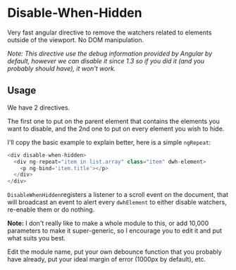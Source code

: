# Disable-When-Hidden
Very fast angular directive to remove the watchers related to elements outside of the viewport. No DOM manipulation.

*Note:
This directive use the debug information provided by Angular by default, however we can disable it since 1.3 so if you did it (and you probably should have), it won't work.*

## Usage
We have 2 directives.

The first one to put on the parent element that contains the elements you want to disable, and the 2nd one to put on every element you wish to hide.

I'll copy the basic example to explain better, here is a simple `ngRepeat`:

```javascript
<div disable-when-hidden>
  <div ng-repeat="item in list.array" class="item" dwh-element>
    <p ng-bind='item.title'></p>
  </div>
</div>
```
`DisableWhenHidden`registers a listener to a scroll event on the document, that will broadcast an event to alert every `dwhElement` to either disable watchers, re-enable them or do nothing.

**Note:**
I don't really like to make a whole module to this, or add 10,000 parameters to make it super-generic, so I encourage you to edit it and put what suits you best. 

Edit the module name, put your own debounce function that you probably have already, put your ideal margin of error (1000px by default), etc.